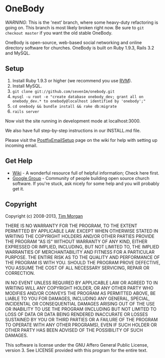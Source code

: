 # OneBody

*WARNING*: This is the 'next' branch, where some heavy-duty refactoring is going on. This branch is most likely broken right now. Be sure to `git checkout master` if you want the old stable OneBody.

OneBody is open-source, web-based social networking and online directory software for churches. OneBody is built on Ruby 1.9.3, Rails 3.2 and MySQL.


## Setup

1. Install Ruby 1.9.3 or higher (we recommend you use [RVM](https://rvm.io/)).
2. Install MySQL.
3. `git clone git://github.com/seven1m/onebody.git`
4. `mysql -u root -e "create database onebody_dev; grant all on onebody_dev.* to onebody@localhost identified by 'onebody';"`
5. `cd onebody && bundle install && rake db:migrate`
6. `rails server`

Now visit the site running in development mode at localhost:3000.

We also have full step-by-step instructions in our INSTALL.md file.

Please visit the [PostfixEmailSetup](http://github.com/seven1m/onebody/wiki/PostfixEmailSetup) page on the wiki for help with setting up incoming email.


## Get Help

* [Wiki](http://wiki.github.com/seven1m/onebody) - A wonderful resource full of helpful information; Check here first.
* [Google Group](http://groups.google.com/group/churchio) - Community of people building open source church software. If you're stuck, ask nicely for some help and you will probably get it.


## Copyright

Copyright (c) 2008-2013, [Tim Morgan](http://timmorgan.org)

THERE IS NO WARRANTY FOR THE PROGRAM, TO THE EXTENT PERMITTED BY APPLICABLE LAW. EXCEPT WHEN OTHERWISE STATED IN WRITING THE COPYRIGHT HOLDERS AND/OR OTHER PARTIES PROVIDE THE PROGRAM "AS IS" WITHOUT WARRANTY OF ANY KIND, EITHER EXPRESSED OR IMPLIED, INCLUDING, BUT NOT LIMITED TO, THE IMPLIED WARRANTIES OF MERCHANTABILITY AND FITNESS FOR A PARTICULAR PURPOSE. THE ENTIRE RISK AS TO THE QUALITY AND PERFORMANCE OF THE PROGRAM IS WITH YOU. SHOULD THE PROGRAM PROVE DEFECTIVE, YOU ASSUME THE COST OF ALL NECESSARY SERVICING, REPAIR OR CORRECTION.

IN NO EVENT UNLESS REQUIRED BY APPLICABLE LAW OR AGREED TO IN WRITING WILL ANY COPYRIGHT HOLDER, OR ANY OTHER PARTY WHO MODIFIES AND/OR CONVEYS THE PROGRAM AS PERMITTED ABOVE, BE LIABLE TO YOU FOR DAMAGES, INCLUDING ANY GENERAL, SPECIAL, INCIDENTAL OR CONSEQUENTIAL DAMAGES ARISING OUT OF THE USE OR INABILITY TO USE THE PROGRAM (INCLUDING BUT NOT LIMITED TO LOSS OF DATA OR DATA BEING RENDERED INACCURATE OR LOSSES SUSTAINED BY YOU OR THIRD PARTIES OR A FAILURE OF THE PROGRAM TO OPERATE WITH ANY OTHER PROGRAMS), EVEN IF SUCH HOLDER OR OTHER PARTY HAS BEEN ADVISED OF THE POSSIBILITY OF SUCH DAMAGES.

This software is license under the GNU Affero General Public License, version 3. See LICENSE provided with this program for the entire text.

